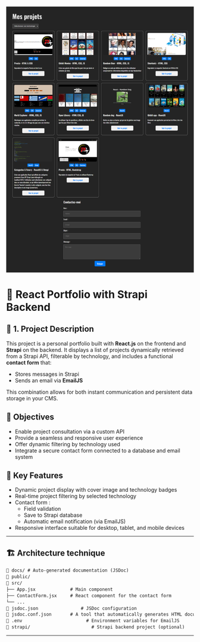 ![Carte projets](./img/capture-exercice-Mon-portfolio.png)

# 🎨 React Portfolio with Strapi Backend

## 📝 1. Project Description

This project is a personal portfolio built with **React.js** on the frontend and **Strapi** on the backend.
It displays a list of projects dynamically retrieved from a Strapi API, filterable by technology, and includes a functional **contact form** that:

- Stores messages in Strapi
- Sends an email via **EmailJS**

This combination allows for both instant communication and persistent data storage in your CMS.

## 🎯 Objectives

- Enable project consultation via a custom API
- Provide a seamless and responsive user experience
- Offer dynamic filtering by technology used
- Integrate a secure contact form connected to a database and email system

## 🧠 Key Features

- Dynamic project display with cover image and technology badges
- Real-time project filtering by selected technology
- Contact form :
  - Field validation
  - Save to Strapi database
  - Automatic email notification (via EmailJS)
- Responsive interface suitable for desktop, tablet, and mobile devices

---

## 🏗️ Architecture technique
```txt
📁 docs/ # Auto-generated documentation (JSDoc)
📁 public/
📁 src/
├── App.jsx         	# Main component
├── ContactForm.jsx 	# React component for the contact form
└── ...
📄 jsdoc.json 				# JSDoc configuration
📄 jsdoc.conf.json		# A tool that automatically generates HTML documentation
📄 .env 						  # Environment variables for EmailJS
📁 strapi/ 						# Strapi backend project (optional)
```
---

